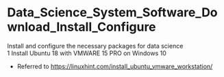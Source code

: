 # Data_Science_System_Software_Download_Install_Configure
Install and configure the necessary packages for data science  
1 Install Ubuntu 18 with VMWARE 15 PRO on Windows 10  
* Referred to https://linuxhint.com/install_ubuntu_vmware_workstation/  
